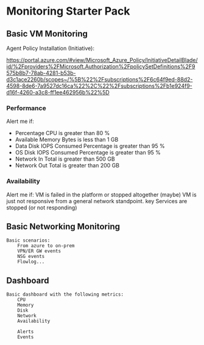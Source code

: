 # Monitoring Starter Pack

## Basic VM Monitoring

Agent Policy Installation (Initiative):

https://portal.azure.com/#view/Microsoft_Azure_Policy/InitiativeDetailBlade/id/%2Fproviders%2FMicrosoft.Authorization%2FpolicySetDefinitions%2F9575b8b7-78ab-4281-b53b-d3c1ace2260b/scopes~/%5B%22%2Fsubscriptions%2F6c64f9ed-88d2-4598-8de6-7a9527dc16ca%22%2C%22%2Fsubscriptions%2Fb1e924f9-d16f-4260-a3c8-ff1ee462956b%22%5D 

### Performance

Alert me if:

- Percentage CPU is greater than 80 %
- Available Memory Bytes is less than 1 GB
- Data Disk IOPS Consumed Percentage is greater than 95 %
- OS Disk IOPS Consumed Percentage is greater than 95 %
- Network In Total is greater than 500 GB
- Network Out Total is greater than 200 GB

### Availability

Alert me if:
    VM is failed in the platform or stopped altogether (maybe)
    VM is just not responsive from a general network standpoint.
    key Services are stopped (or not responding)

## Basic Networking Monitoring

    Basic scenarios:
        From azure to on-prem
        VPN/ER GW events
        NSG events
        Flowlog...
        
## Dashboard

    Basic dashboard with the following metrics:
        CPU
        Memory
        Disk
        Network
        Availability
        
        Alerts 
        Events
